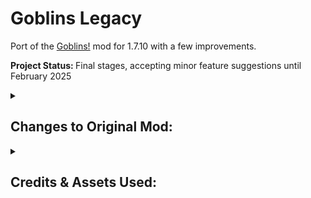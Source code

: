 # Goblins Legacy
Port of the [Goblins!](https://www.curseforge.com/minecraft/mc-mods/goblins-mod) mod for 1.7.10 with a few improvements.

<strong>Project Status: </strong> Final stages, accepting minor feature suggestions until February 2025 

<details>
<summary><h2>Changes to Original Mod:</h2></summary>
 
Ported the original mod from 1.7.2 to 1.7.10.

Fixed format of sounds.json.

Added Thaumcraft aspects to all content.

Added Goblins Creative Tab. Also added spawn eggs to Goblins creative tab.

Added Goblins achievements page.

Fixed format of code for configuration generation.

Fixed texture bug of primed enchanted TNT and primed overcharged TNT.

Readded Goblin Ninja, Shuriken, and Katana.

All goblins now swing their arm like players in melee attacks.

Goblin Ninjas now attack with either Shuriken or Katana depending on their distance to the player/enemy.

Increased attack damage of Flame Blade to 6.

Goblin Shaman now hold the Arcane Staff and Teleportation Staff for their attacks/abilities.

Fixed display of all staves.

Teleportation Staff now makes the normal teleportation sound.

Teleportation staff now teleports the player to the block they look at in a small range. If used while the player is inside a block, this staff can now also has a chance of teleporting the player to a safe location nearby.

Teleportation Staff and Goblin Shaman now make particles when they teleport.

Goblins no longer try to fight each other.

Goblin Lord and Goblin Shaman are now resistant to explosions that deal up to 50 HP of damage.

Goblin Shaman now has a chance to drop a few totem powders on death.

Fixed format of drop items code for all entities.

Players now swing their arm when using staves.

Fixed durability of the Scepter of Life.

Changed the name of the yellow totem, from "Holy Totem" to "Sky Totem".

Changed the name of the green totem, from "Nature Totem" to "Earth Totem".

Renamed village spawner to Goblin Village Spawner.

Readjusted texture of Katana so that the blade is on the correct side.
 
Fixed staves being stackable.

Scepter of Life now heals users when used to grow flora. Also added sound effect for this action.

Fixed Goblin Rangers and Goblin Miners not spawning from their spawners.

Fixed Goblin Spawner death config not working.

Readded Goblin Drum

</details>

<details>
<summary><h2>Credits & Assets Used:</h2></summary>
 
<strong>Jan Orlowski (Sartharis)</strong> - Creator of the Goblins! mod. This project is a modified version of the Goblins! mod and is licensed under the "MIT" license as instructed from the written permission from the original creator. Proof of permission can be found inside the assets folder of the mod jar archive as an image file.

<strong>Azanor</strong> - Thaumcraft 4.2.2 API was used as a library under the MIT License to add Thaumcraft aspects to the mod content.

<strong>user17512883</strong> - Their forum post helped me fix the primed TNT render bug (https://stackoverflow.com/questions/70119718/minecraft-forge-1-7-10-custom-entity-not-spawning-on-the-client).

<strong>Kara (Freesound)</strong> - The sound effect for the Goblin Drum was sourced from https://pixabay.com/sound-effects/bongo3-107664/ . This was used under the Pixabay License (see "Negligable Licenses" folder inside the assets folder of the mod jar archive).

<strong>New Teleportation Staff Mechanism:</strong>
<br><br>
&nbsp;&nbsp;&nbsp;&nbsp;&nbsp;&nbsp; <strong>coolAlias</strong> - Their answer in Minecraft Forums helped me to work out the base code for the new mechanism (https://www.minecraftforum.net/forums/mapping-and-modding-java-edition/minecraft-mods/modification-development/2132650-solved-1-7-2-forge-block-player-is-looking-at).

&nbsp;&nbsp;&nbsp;&nbsp;&nbsp;&nbsp; <strong>AlchemyMouse</strong> - Their answer in StackOverflow me helped resolve vectors needed for the new mechanism (https://gamedev.stackexchange.com/questions/59858/how-to-find-the-entity-im-looking-at).

<br><br>
---
<h3> Original Goblins! Contributer Credits </h3>
<br>
<strong>Hengabone</strong> - Made the goblin village templates and awesome Beta-Tester Posted Image.
<br><br>
<strong>Garrura and Srymon</strong> - For being great friends of Sartharis and giving ideas!
<br><br>
<strong>mister_person</strong> - For giving Sartharis the materials to craft the nature arrow!
<br><br>
<strong>cowmonkey (AKA Madgoblin)</strong> - For showing Sartharis the bomb blueprints.
<br><br>
<strong>Geethebluesky</strong> - For solving the configuration file mystery.
<br><br>
<strong>Cowguy666</strong> - For making the drum texture.
<br>
<hr>
<br><br><br>

<strong>Special Thanks:</strong>
<br>
<strong>nanaqui </strong>and <strong>sunconure11</strong> - For suggesting me to take on this project. This project wouldn't have existed if it wasn't for their request.
<br><br><br><br><br><br><br><br>

## Use of anatawa12's Fork of ForgeGradle 1.2 within Project:
The source code of this project uses anatawa12's fork of ForgeGradle 1.2 as a library under the GNU Lesser General Public License v2.1 (https://choosealicense.com/licenses/lgpl-2.1/).
 

Compiled versions of this mod are permitted under section 5 of the original license, "A program that contains no derivative of any portion of the Library, but is designed to work with the Library by being compiled or linked with it, is called a "work that uses the Library". Such a work...is not a derivative work of the Library"; consequently the conditions of the original license do not apply to the work.

The source code of this mod is permitted under section 6 of the original license, "you may also combine or link a "work that uses the Library" with the Library to produce a work containing portions of the Library, and distribute that work under terms of your choice" provided that:
* Private modifications are allowed.
* Notice is given that the Library is used and a copy of it's original license is provided.
* Access is provided to the source code of the Library.


The source code for anatawa12's fork of ForgeGradle 1.2 can be found here: https://github.com/anatawa12/ForgeGradle-1.2

</details>
